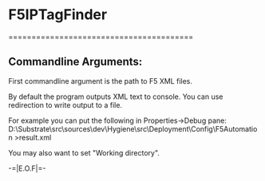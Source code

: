 ﻿# F5IPTagFinder
========================================

## Commandline Arguments:

First commandline argument is the path to F5 XML files.

By default the program outputs XML text to console. You can use redirection to write output to a file.

For example you can put the following in Properties->Debug pane:
D:\Substrate\src\sources\dev\Hygiene\src\Deployment\Config\F5Automation >result.xml

You may also want to set "Working directory".


-=|E.O.F|=-